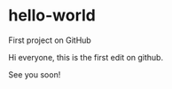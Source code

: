 # hello-world
First project on GitHub

Hi everyone, this is the first edit on github.

See you soon!
